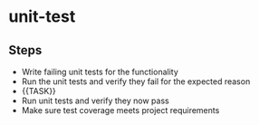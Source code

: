 # unit-test

## Steps
- Write failing unit tests for the functionality
- Run the unit tests and verify they fail for the expected reason
- {{TASK}}
- Run unit tests and verify they now pass
- Make sure test coverage meets project requirements
